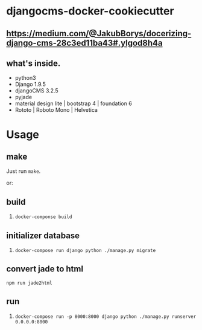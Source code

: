 # djangocms-docker-cookiecutter

## https://medium.com/@JakubBorys/docerizing-django-cms-28c3ed11ba43#.ylgod8h4a

## what's inside.
* python3
* Django 1.9.5
* djangoCMS 3.2.5
* pyjade
* material design lite | bootstrap 4 | foundation 6
* Rototo | Roboto Mono | Helvetica

# Usage

## make

Just run `make`.

or:

## build
1. `docker-componse build`

## initializer database
1. `docker-compose run django python ./manage.py migrate`

## convert jade to html

`npm run jade2html`

## run
1. `docker-compose run -p 8000:8000 django python ./manage.py runserver 0.0.0.0:8000`
